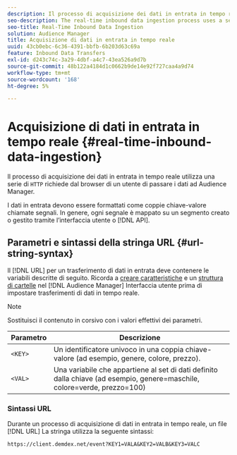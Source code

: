 ```yaml
---
description: Il processo di acquisizione dei dati in entrata in tempo reale utilizza una serie di richieste HTTP provenienti dal browser di un utente per la trasmissione dei dati ad Audience Manager.
seo-description: The real-time inbound data ingestion process uses a series of HTTP requests from a user's browser to pass in data to Audience Manager.
seo-title: Real-Time Inbound Data Ingestion
solution: Audience Manager
title: Acquisizione di dati in entrata in tempo reale
uuid: 43cb0ebc-6c36-4391-bbfb-6b203d63c69a
feature: Inbound Data Transfers
exl-id: d243c74c-3a29-4dbf-a4c7-43ea526a9d7b
source-git-commit: 48b122a4184d1c0662b9de14e92f727caa4a9d74
workflow-type: tm+mt
source-wordcount: '168'
ht-degree: 5%

---
```


# Acquisizione di dati in entrata in tempo reale {#real-time-inbound-data-ingestion}

Il processo di acquisizione dei dati in entrata in tempo reale utilizza una serie di `HTTP` richiede dal browser di un utente di passare i dati ad Audience Manager.

<!-- c_rt_inbound_real_time.xml -->

I dati in entrata devono essere formattati come coppie chiave-valore chiamate segnali. In genere, ogni segnale è mappato su un segmento creato o gestito tramite l’interfaccia utente o [!DNL API].

## Parametri e sintassi della stringa URL {#url-string-syntax}

Il [!DNL URL] per un trasferimento di dati in entrata deve contenere le variabili descritte di seguito. Ricorda a [creare caratteristiche](../../../features/traits/create-onboarded-rule-based-traits.md) e un [struttura di cartelle](../../../features/traits/trait-storage.md#create-trait-storage-folder) nel [!DNL Audience Manager] Interfaccia utente prima di impostare trasferimenti di dati in tempo reale.

>[!NOTE]
>
>Sostituisci il contenuto in corsivo con i valori effettivi dei parametri.

| Parametro | Descrizione |
|---|---|
| `<KEY>` | Un identificatore univoco in una coppia chiave-valore (ad esempio, genere, colore, prezzo). |
| `<VAL>` | Una variabile che appartiene al set di dati definito dalla chiave (ad esempio, genere=maschile, colore=verde, prezzo=100) |

### Sintassi URL

Durante un processo di acquisizione di dati in entrata in tempo reale, un file [!DNL URL] La stringa utilizza la seguente sintassi:

```
https://client.demdex.net/event?KEY1=VALA&KEY2=VALB&KEY3=VALC
```
